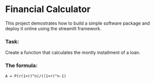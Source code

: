 # Financial Calculator

This project demostrates how to build a simple software package and deploy it online using the streamlit framework.

### Task:
Create a function that calculates the montly installment of a loan.

### The formula:

`A = P(r(1+r)^n)/((1+r)^n-1)`


